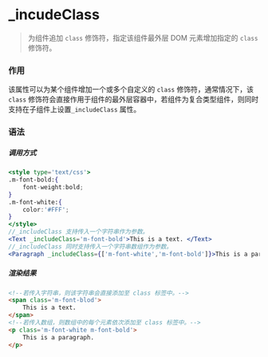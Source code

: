 # _incudeClass
> 为组件追加 `class` 修饰符，指定该组件最外层 DOM 元素增加指定的 `class` 修饰符。

### 作用
该属性可以为某个组件增加一个或多个自定义的 `class` 修饰符，通常情况下，该 `class` 修饰符会直接作用于组件的最外层容器中，若组件为复合类型组件，则同时支持在子组件上设置`_includeClass` 属性。
 
### 语法
##### 调用方式
``` jsx
<style type='text/css'>
.m-font-bold:{
    font-weight:bold;
}
.m-font-white:{
    color:'#FFF';
}
</style>
//_includeClass 支持传入一个字符串作为参数。
<Text _includeClass='m-font-bold'>This is a text. </Text>
//_includeClass 同时支持传入一个字符串数组作为参数。
<Paragraph _includeClass={['m-font-white','m-font-bold']}>This is a paragraph.</Paragraph>
```

##### 渲染结果
``` html
<!--若传入字符串，则该字符串会直接添加至 class 标签中。-->
<span class='m-font-blod'>
    This is a text.
</span>
<!--若传入数组，则数组中的每个元素依次添加至 class 标签中。-->
<p class='m-font-white m-font-bold'>
    This is a paragraph.
</p>
```